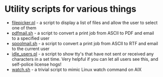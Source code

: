 Utility scripts for various things
=======
* <a href="https://github.com/ianmcgowan/scripts/blob/master/filepicker.pl">filepicker.pl</a> - a script to display a list of files and allow the user to select one of them
* <a href="https://github.com/ianmcgowan/scripts/blob/master/pdfmail.sh">pdfmail.sh</a> - a script to convert a print job from ASCII to PDF and email to a specified user
* <a href="https://github.com/ianmcgowan/scripts/blob/master/spoolmail.sh">spoolmail.sh</a> - a script to convert a print job from ASCII to RTF and email to the current user
* <a href="https://github.com/ianmcgowan/scripts/blob/master/idle_users.pl">idle_users.pl</a> - a script to show tty's that have not sent or received any characters in a set time.  Very helpful if you can let all users see this, and self-police license hogs!
* <a href="https://github.com/ianmcgowan/scripts/blob/master/watch.sh">watch.sh</a> - a trivial script to mimic Linux watch command on AIX
